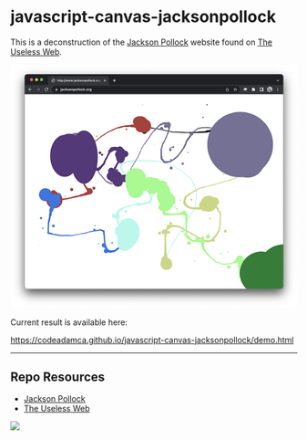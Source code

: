 # javascript-canvas-jacksonpollock

This is a deconstruction of the [Jackson Pollock](https://jacksonpollock.org/) website found on [The Useless Web](https://theuselessweb.com/).

![Jackson Pollock - The Useless Web](_readme/screenshot-jacksonpollock.png)

Current result is available here:

https://codeadamca.github.io/javascript-canvas-jacksonpollock/demo.html

***

## Repo Resources

* [Jackson Pollock](https://jacksonpollock.org/)
* [The Useless Web](https://theuselessweb.com/)

<a href="https://codeadam.ca">
<img src="https://codeadam.ca/images/code-block.png" width="100">
</a>
